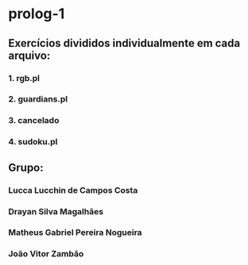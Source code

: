 # prolog-1

## Exercícios divididos individualmente em cada arquivo:
  ### 1. rgb.pl
  ### 2. guardians.pl
  ### 3. cancelado
  ### 4. sudoku.pl

## Grupo:
### Lucca Lucchin de Campos Costa
### Drayan Silva Magalhães
### Matheus Gabriel Pereira Nogueira
### João Vitor Zambão
